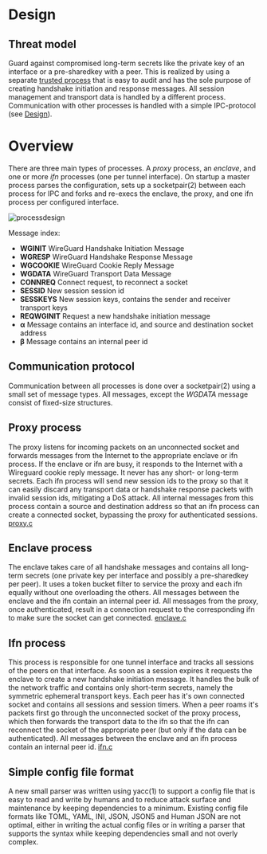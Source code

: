 # Design

## Threat model

Guard against compromised long-term secrets like the private key of an interface
or a pre-sharedkey with a peer. This is realized by using a separate [trusted
process](enclave.c) that is easy to audit and has the sole purpose of creating
handshake initiation and response messages. All session management and transport
data is handled by a different process. Communication with other processes is
handled with a simple IPC-protocol (see [Design](#design)).

# Overview

There are three main types of processes. A *proxy* process, an *enclave*, and
one or more *ifn* processes (one per tunnel interface). On startup a master
process parses the configuration, sets up a socketpair(2) between each process
for IPC and forks and re-execs the enclave, the proxy, and one ifn process per
configured interface.

![processdesign]

Message index:
* **WGINIT**	WireGuard Handshake Initiation Message
* **WGRESP**	WireGuard Handshake Response Message
* **WGCOOKIE**	WireGuard Cookie Reply Message
* **WGDATA**	WireGuard Transport Data Message
* **CONNREQ**	Connect request, to reconnect a socket
* **SESSID**	New session session id
* **SESSKEYS**	New session keys, contains the sender and receiver transport keys
* **REQWGINIT**	Request a new handshake initiation message
* **α**	Message contains an interface id, and source and destination socket address
* **β**	Message contains an internal peer id

## Communication protocol

Communication between all processes is done over a socketpair(2) using a small
set of message types. All messages, except the *WGDATA* message consist of
fixed-size structures.

## Proxy process

The proxy listens for incoming packets on an unconnected socket and forwards
messages from the Internet to the appropriate enclave or ifn process. If the
enclave or ifn are busy, it responds to the Internet with a Wireguard cookie
reply message. It never has any short- or long-term secrets. Each ifn process
will send new session ids to the proxy so that it can easily discard any
transport data or handshake response packets with invalid session ids,
mitigating a DoS attack. All internal messages from this process contain a
source and destination address so that an ifn process can create a connected
socket, bypassing the proxy for authenticated sessions.
[proxy.c](../proxy.c)

## Enclave process

The enclave takes care of all handshake messages and contains all long-term
secrets (one private key per interface and possibly a pre-sharedkey per peer).
It uses a token bucket filter to service the proxy and each ifn equally without
one overloading the others. All messages between the enclave and the ifn contain
an internal peer id. All messages from the proxy, once authenticated, result in
a connection request to the corresponding ifn to make sure the socket can get
connected.
[enclave.c](../enclave.c)

## Ifn process

This process is responsible for one tunnel interface and tracks all sessions of
the peers on that interface. As soon as a session expires it requests the
enclave to create a new handshake initiation message. It handles the bulk of the
network traffic and contains only short-term secrets, namely the symmetric
ephemeral transport keys. Each peer has it's own connected socket and contains
all sessions and session timers. When a peer roams it's packets first go through
the unconnected socket of the proxy process, which then forwards the transport
data to the ifn so that the ifn can reconnect the socket of the appropriate peer
(but only if the data can be authenticated). All messages between the enclave
and an ifn process contain an internal peer id.
[ifn.c](../ifn.c)

## Simple config file format

A new small parser was written using yacc(1) to support a config file that is
easy to read and write by humans and to reduce attack surface and maintenance by
keeping dependencies to a minimum. Existing config file formats like TOML, YAML,
INI, JSON, JSON5 and Human JSON are not optimal, either in writing the actual
config files or in writing a parser that supports the syntax while keeping
dependencies small and not overly complex.

[processdesign]: https://netsend.nl/wiresep/processdesign.svg?v0.5
